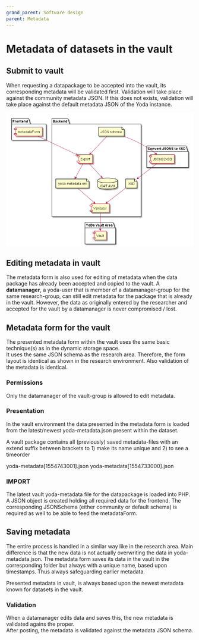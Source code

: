 ```yaml
---
grand_parent: Software design
parent: Metadata
---
```

# Metadata of datasets in the vault

## Submit to vault
When requesting a datapackage to be accepted into the vault, its corresponding metadata will be validated first.
Validation will take place against the community metadata JSON.
If this does not exists, validation will take place against the default metadata JSON of the Yoda instance.

![OVerview MOAI-CKAN](img/to_vault.png)

## Editing metadata in vault
The metadata form is also used for editing of metadata when the data package has already been accepted and copied to the vault.
A **datamanager**, a yoda-user that is member of a datamanager-group for the same research-group, can still edit metadata for the package that is already in the vault.
However, the data as originally entered by the researcher and accepted for the vault by a datamanager is never compromised / lost.

## Metadata form for the vault
The presented metadata form within the vault uses the same basic technique(s) as in the dynamic storage space.  
It uses the same JSON schema as the research area.
Therefore, the form layout is identical as shown in the research environment.
Also validation of the metadata is identical.

### Permissions
Only the datamanager of the vault-group is allowed to edit metadata.

### Presentation
In the vault environment the data presented in the metadata form is loaded from the latest/newest yoda-metadata.json present within the dataset.

A vault package contains all (previously) saved metadata-files with an extend suffix between brackets to 1) make its name unique and 2) to see a timeorder

yoda-metadata[1554743001].json
yoda-metadata[1554733000].json

### IMPORT
The latest vault yoda-metadata file for the datapackage is loaded into PHP.
A JSON object is created holding all required data for the frontend.
The corresponding JSONSchema (either community or default schema) is required as well to be able to feed the metadataForm.


## Saving metadata
The entire process is handled in a similar way like in the research area.
Main difference is that the new data is not actually overwriting the data in yoda-metadata.json.
The metadata form saves its data in the vault in the corresponding folder but always with a unique name, based upon timestamps.
Thus always safeguarding earlier metadata.

Presented metadata in vault, is always based upon the newest metadata known for datasets in the vault.

### Validation
When a datamanager edits data and saves this, the new metadata is validated agains the proper.  
After posting, the metadata is validated against the metadata JSON schema.
